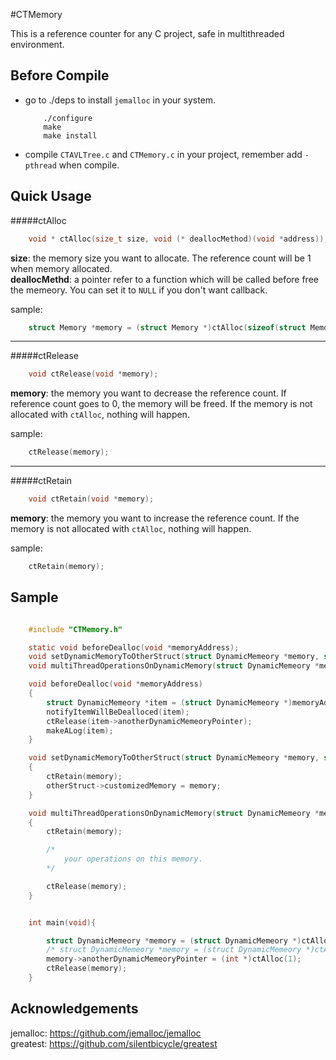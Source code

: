 #CTMemory

This is a reference counter for any C project, safe in multithreaded environment.

Before Compile
--------------

- go to ./deps to install `jemalloc` in your system.

    ```
        ./configure
        make
        make install
    ```

- compile `CTAVLTree.c` and `CTMemory.c` in your project, remember add `-pthread` when compile.

Quick Usage
-----------

#####ctAlloc

```C
    void * ctAlloc(size_t size, void (* deallocMethod)(void *address));
```

**size**: the memory size you want to allocate. The reference count will be 1 when memory allocated.  
**deallocMethd**: a pointer refer to a function which will be called before free the memeory. You can set it to `NULL` if you don't want callback.  

sample:

```C
    struct Memory *memory = (struct Memory *)ctAlloc(sizeof(struct Memory), NULL);
```

---

#####ctRelease

```C
    void ctRelease(void *memory);
```

**memory**: the memory you want to decrease the reference count. If reference count goes to 0, the memory will be freed. If the memory is not allocated with `ctAlloc`, nothing will happen.  

sample:

```C
    ctRelease(memory);
```

---

#####ctRetain

```C
    void ctRetain(void *memory);
```

**memory**: the memory you want to increase the reference count. If the memory is not allocated with `ctAlloc`, nothing will happen.

sample:

```C
    ctRetain(memory);
```

Sample
------

```C

    #include "CTMemory.h"

    static void beforeDealloc(void *memoryAddress);
    void setDynamicMemoryToOtherStruct(struct DynamicMemeory *memory, struct OtherStruct *otherStruct);
    void multiThreadOperationsOnDynamicMemory(struct DynamicMemeory *memory);

    void beforeDealloc(void *memoryAddress)
    {
        struct DynamicMemeory *item = (struct DynamicMemeory *)memoryAddress;
        notifyItemWillBeDealloced(item);
        ctRelease(item->anotherDynamicMemeoryPointer);
        makeALog(item);
    }

    void setDynamicMemoryToOtherStruct(struct DynamicMemeory *memory, struct OtherStruct *otherStruct)
    {
        ctRetain(memory);
        otherStruct->customizedMemory = memory;
    }

    void multiThreadOperationsOnDynamicMemory(struct DynamicMemeory *memory)
    {
        ctRetain(memory);

        /*
            your operations on this memory.
        */

        ctRelease(memory);
    }


    int main(void){

        struct DynamicMemeory *memory = (struct DynamicMemeory *)ctAlloc(sizeof(struct DynamicMemeory), beforeDealloc);
        /* struct DynamicMemeory *memory = (struct DynamicMemeory *)ctAlloc(sizeof(struct DynamicMemeory), NULL); */
        memory->anotherDynamicMemeoryPointer = (int *)ctAlloc(1);
        ctRelease(memory);
    }

```

Acknowledgements
----------------

jemalloc: https://github.com/jemalloc/jemalloc  
greatest: https://github.com/silentbicycle/greatest 
